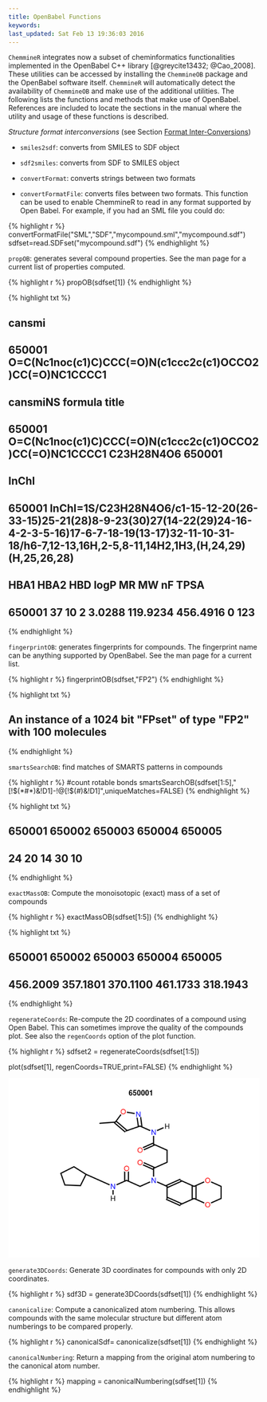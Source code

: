 ```yaml
---
title: OpenBabel Functions
keywords: 
last_updated: Sat Feb 13 19:36:03 2016
---
```


`ChemmineR` integrates now a subset of cheminformatics
functionalities implemented in the OpenBabel C++ library [@greycite13432; @Cao_2008]. These
utilities can be accessed by installing the `ChemmineOB`
package and the OpenBabel software itself. `ChemmineR`
will automatically detect the availability of
`ChemmineOB` and make use of the additional utilities.
The following lists the functions and methods that make use of
OpenBabel. References are included to locate the sections in the manual
where the utility and usage of these functions is described.  

*Structure format interconversions* (see Section [Format Inter-Conversions](#format-interconversions))

-   `smiles2sdf`: converts from SMILES to SDF object

-   `sdf2smiles`: converts from SDF to SMILES object

-   `convertFormat`: converts strings between two formats

-   `convertFormatFile`: converts files between two formats. This function can be used to enable ChemmineR to read in any
format supported by Open Babel. For example, if you had an SML file you could do:

{% highlight r %}
convertFormatFile("SML","SDF","mycompound.sml","mycompound.sdf")
sdfset=read.SDFset("mycompound.sdf")
{% endhighlight %}


`propOB`: generates several compound properties. See the man page for a current list of properties computed.

{% highlight r %}
propOB(sdfset[1])
{% endhighlight %}

{% highlight txt %}
##                                                          cansmi
## 650001 O=C(Nc1noc(c1)C)CCC(=O)N(c1ccc2c(c1)OCCO2)CC(=O)NC1CCCC1
##                                                        cansmiNS    formula  title
## 650001 O=C(Nc1noc(c1)C)CCC(=O)N(c1ccc2c(c1)OCCO2)CC(=O)NC1CCCC1 C23H28N4O6 650001
##                                                                                                                                                                                    InChI
## 650001 InChI=1S/C23H28N4O6/c1-15-12-20(26-33-15)25-21(28)8-9-23(30)27(14-22(29)24-16-4-2-3-5-16)17-6-7-18-19(13-17)32-11-10-31-18/h6-7,12-13,16H,2-5,8-11,14H2,1H3,(H,24,29)(H,25,26,28)
##        HBA1 HBA2 HBD   logP       MR       MW nF TPSA
## 650001   37   10   2 3.0288 119.9234 456.4916  0  123
{% endhighlight %}

`fingerprintOB`: generates fingerprints for compounds. The fingerprint name can be anything supported by OpenBabel. See the man page
for a current list.

{% highlight r %}
fingerprintOB(sdfset,"FP2")
{% endhighlight %}

{% highlight txt %}
## An instance of a 1024 bit "FPset" of type "FP2" with 100 molecules
{% endhighlight %}

`smartsSearchOB`: find matches of SMARTS patterns in compounds

{% highlight r %}
#count rotable bonds
smartsSearchOB(sdfset[1:5],"[!$(*#*)&!D1]-!@[!$(*#*)&!D1]",uniqueMatches=FALSE)
{% endhighlight %}

{% highlight txt %}
## 650001 650002 650003 650004 650005 
##     24     20     14     30     10
{% endhighlight %}

`exactMassOB`: Compute the monoisotopic (exact) mass of a set of compounds

{% highlight r %}
exactMassOB(sdfset[1:5])
{% endhighlight %}

{% highlight txt %}
##   650001   650002   650003   650004   650005 
## 456.2009 357.1801 370.1100 461.1733 318.1943
{% endhighlight %}

`regenerateCoords`: Re-compute the 2D coordinates of a compound using Open Babel. This can sometimes
improve the quality of the compounds plot. See also the `regenCoords` option of the plot function.

{% highlight r %}
sdfset2 = regenerateCoords(sdfset[1:5])

plot(sdfset[1], regenCoords=TRUE,print=FALSE)
{% endhighlight %}

![](ChemmineR_images/unnamed-chunk-30-1.png)

`generate3DCoords`: Generate 3D coordinates for compounds with only 2D coordinates.

{% highlight r %}
sdf3D = generate3DCoords(sdfset[1])
{% endhighlight %}

`canonicalize`: Compute a canonicalized atom numbering. This allows compounds with the same molecular
structure but different atom numberings to be compared properly.

{% highlight r %}
canonicalSdf= canonicalize(sdfset[1])
{% endhighlight %}

`canonicalNumbering`: Return a mapping from the original atom numbering to the 
canonical atom number.

{% highlight r %}
mapping = canonicalNumbering(sdfset[1])
{% endhighlight %}



